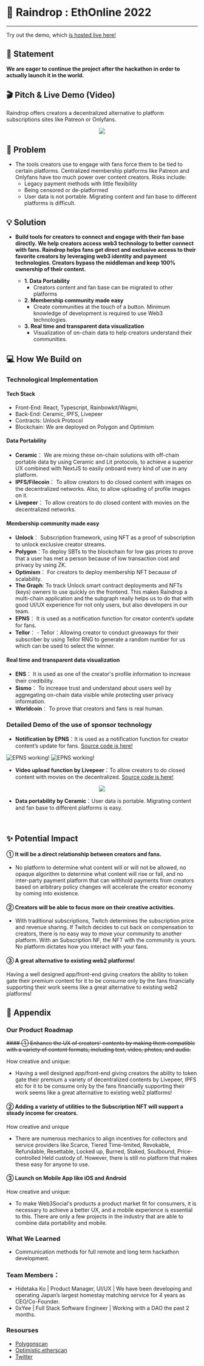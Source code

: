 # 🌈 **Raindrop : EthOnline 2022**

---

Try out the demo, which [is hosted live here!](https://raindrop-gold.vercel.app/)

## 🚀 **Statement**

**We are eager to continue the project after the hackathon in order to actually launch it in the world.**


## 🎬 **Pitch & Live Demo (Video)**

Raindrop offers creators a decentralized alternative to platform subscriptions sites like Patreon or Onlyfans. 

<p align='center'>
    <a href='[https://www.youtube.com/embed/MgAR8_WMgeE](https://youtu.be/lz9BHvYONsc)'>
        <img src="https://cf-templates-abh8ozzw2ksd-ap-northeast-1.s3.ap-northeast-1.amazonaws.com/Screen+Shot+2022-09-25+at+1.34.21+AM.png">
    </a>
</p>

## 💬 **Problem**

-   The tools creators use to engage with fans force them to be tied to certain platforms. Centralized membership platforms like Patreon and Onlyfans have too much power over content creators. Risks include:
    -   Legacy payment methods with little flexibility
    -   Being censored or de-platformed
    -   User data is not portable. Migrating content and fan base to different platforms is difficult.

## 💡 **Solution**

-   **Build tools for creators to connect and engage with their fan base directly. We help creators access web3 technology to better connect with fans. Raindrop helps fans get direct and exclusive access to their favorite creators by leveraging web3 identity and payment technologies. Creators bypass the middleman and keep 100% ownership of their content.**

    -   **1. Data Portability**
        -   Creators content and fan base can be migrated to other platforms
    -   **2. Membership community made easy**
        -   Create communities at the touch of a button. Minimum knowledge of development is required to use Web3 technologies.
    -   **3. Real time and transparent data visualization**
        -   Visualization of on-chain data to help creators understand their communities.

## 💻 **How We Build on**

### Technological Implementation

#### Tech Stack

-   Front-End: React, Typescript, Rainbowkit/Wagmi, 
-   Back-End: Ceramic, IPFS, Livepeer
-   Contracts: Unlock Protocol
-   Blockchain: We are deployed on Polygon and Optimism


#### Data Portability

-   **Ceramic**： We are mixing these on-chain solutions with off-chain portable data by using Ceramic and Lit protocols, to achieve a superior UX combined with NextJS to easily onboard every kind of use in any platform.
-   **IPFS/Filecoin**： To allow creators to do closed content with images on the decentralized networks. Also, to allow uploading of profile images on it.
-   **Livepeer**： To allow creators to do closed content with movies on the decentralized networks.  

#### Membership community made easy

-   **Unlock**： Subscription framework, using NFT as a proof of subscription to unlock exclusive creator streams.
-   **Polygon**：To deploy SBTs to the blockchain for low gas prices to prove that a user has met a person because of low transaction cost and privacy by using ZK.
-   **Optimism**： For creators to deploy membership NFT because of scalability.
-   **The Graph**: To track Unlock smart contract deployments and NFTs (keys) owners to use quickly on the frontend. This makes Raindrop a multi-chain application and the subgraph really helps us to do that with good UI/UX experience for not only users, but also developers in our team.
-   **EPNS**： It is used as a notification function for creator content’s update for fans.
-   **Tellor**： - Tellor：Allowing creator to conduct giveaways for their subscriber by using Tellor RNG to generate a random number for us which can be used to select the winner. 



#### Real time and transparent data visualization

-   **ENS**： It is used as one of the creator's profile information to increase their credibility.
-   **Sismo**： To increase trust and understand about users well by aggregating on-chain data visible while protecting user privacy information.
-   **Worldcoin**： To prove that creators and fans is real human.

### Detailed Demo of the use of sponsor technology

-   **Notification by EPNS**：It is used as a notification function for creator content’s update for fans. [Source code is here!](https://github.com/Hackerthonweb3/Raindrop/commit/02f1b7f669fccc634b45c7a9f2c0197780e326f9)

<img src="https://cf-templates-abh8ozzw2ksd-ap-northeast-1.s3.ap-northeast-1.amazonaws.com/Screenshot_20220924-105307_One+UI+Home.jpg" alt="EPNS working!">
<img src="https://cf-templates-abh8ozzw2ksd-ap-northeast-1.s3.ap-northeast-1.amazonaws.com/Screenshot_20220924-105848_EPNS+Staging.jpg" alt="EPNS working!">

-   **Video upload function by Livepeer**：To allow creators to do closed content with movies on the decentralized. [Source code is here!]()

<p align='center'>
    <a href='https://www.youtube.com/embed/w-9PjQ9JxjM'>
        <img src="https://cf-templates-abh8ozzw2ksd-ap-northeast-1.s3.ap-northeast-1.amazonaws.com/Screen+Shot+2022-09-25+at+1.24.24+AM.png">
    </a>
</p>


-   **Data portability by Ceramic**：User data is portable. Migrating content and fan base to different platforms is easy.

<img src="" alt="">
<img src="" alt="">



## ✨ **Potential Impact**

#### ① It will be a direct relationship between creators and fans.

-   No platform to determine what content will or will not be allowed, no opaque algorithm to determine what content will rise or fall, and no inter-party payment platform that can withhold payments from creators based on arbitrary policy changes will accelerate the creator economy by coming into existence.

#### ② Creators will be able to focus more on their creative activities.

-   With traditional subscriptions, Twitch determines the subscription price and revenue sharing. If Twitch decides to cut back on compensation to creators, there is no easy way to move your community to another platform. With an Subscription NF, the NFT with the community is yours. No platform dictates how you interact with your fans.

#### ③ A great alternative to existing web2 platforms!

Having a well designed app/front-end giving creators the ability to token gate their premium content for it to be consume only by the fans financially supporting their work seems like a great alternative to existing web2 platforms!


## 📓 **Appendix**

### Our Product Roadmap

~~#### ① Enhance the UX of creators' contents by making them compatible with a variety of content formats, including text, video, photos, and audio.~~

How creative and unique:

-   Having a well designed app/front-end giving creators the ability to token gate their premium a variety of decentralized contents by Livepeer, IPFS etc for it to be consume only by the fans financially supporting their work seems like a great alternative to existing web2 platforms!

#### ② Adding a variety of utilities to the Subscription NFT will support a steady income for creators.

How creative and unique

-   There are numerous mechanics to align incentives for collectors and service providers like Scarce, Tiered Time-limited, Revokable, Refundable, Resettable, Locked up, Burned, Staked, Soulbound, Price-controlled Held custody of. However, there is still no platform that makes these easy for anyone to use.

#### ③ Launch on Mobile App like iOS and Android

How creative and unique:

-   To make Web3Social's products a product market fit for consumers, it is necessary to achieve a better UX, and a mobile experience is essential to this. There are only a few projects in the industry that are able to combine data portability and mobile.

### What We Learned

-   Communication methods for full remote and long term hackathon development.

### Team Members：

-   Hidetaka Ko | Product Manager, UI/UX | We have been developing and operating Japan’s largest homestay matching service for 4 years as CEO/Co-Founder.
-   0xYee | Full Stack Software Engineer | Working with a DAO the past 2 months.


### Resourses

-   [Polygonscan](https://polygonscan.com/address/0xE20f77345b037b4AaFacE1C0A541E7F2Eeee9986#code)
-   [Optimistic.etherscan](https://optimistic.etherscan.io/address/0x38D1672F444cb2ecf579C6aeE4F594d8d523e4d6#code)
-   [Twitter](https://twitter.com/raindropcreator)
